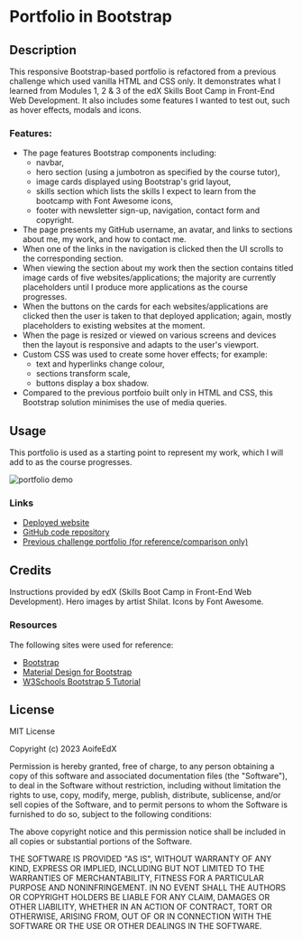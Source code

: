 # Portfolio in Bootstrap

## Description

This responsive Bootstrap-based portfolio is refactored from a previous challenge which used vanilla HTML and CSS only. It demonstrates what I learned from Modules 1, 2 & 3 of the edX Skills Boot Camp in Front-End Web Development. It also includes some features I wanted to test out, such as hover effects, modals and icons.

### Features:
* The page features Bootstrap components including: 
  * navbar, 
  * hero section (using a jumbotron as specified by the course tutor), 
  * image cards displayed using Bootstrap's grid layout,  
  * skills section which lists the skills I expect to learn from the bootcamp with Font Awesome icons, 
  * footer with newsletter sign-up, navigation, contact form and copyright.
* The page presents my GitHub username, an avatar, and links to sections about me, my work, and how to contact me.
* When one of the links in the navigation is clicked then the UI scrolls to the corresponding section.
* When viewing the section about my work then the section contains titled image cards of five websites/applications; the majority are currently placeholders until I produce more applications as the course progresses.
* When the buttons on the cards for each websites/applications are clicked then the user is taken to that deployed application; again, mostly placeholders to existing websites at the moment.
* When the page is resized or viewed on various screens and devices then the layout is responsive and adapts to the user's viewport.
* Custom CSS was used to create some hover effects; for example:
  * text and hyperlinks change colour,
  * sections transform scale,	
  * buttons display a box shadow.
* Compared to the previous portfoio built only in HTML and CSS, this Bootstrap solution minimises the use of media queries.

## Usage

This portfolio is used as a starting point to represent my work, which I will add to as the course progresses.

![portfolio demo](./assets/images/AoifeEdX-Portfolio.gif)

### Links

* [Deployed website](https://aoifeedx.github.io/portfolio-bootstrap/)
* [GitHub code repository](https://github.com/AoifeEdX/portfolio-bootstrap)
* [Previous challenge portfolio (for reference/comparison only)](https://github.com/AoifeEdX/portfolio-html-css)

## Credits

Instructions provided by edX (Skills Boot Camp in Front-End Web Development). Hero images by artist Shilat. Icons by Font Awesome.

### Resources

The following sites were used for reference:

* [Bootstrap](https://getbootstrap.com/)
* [Material Design for Bootstrap](https://mdbootstrap.com/)
* [W3Schools Bootstrap 5 Tutorial](https://www.w3schools.com/bootstrap5/)

## License

MIT License

Copyright (c) 2023 AoifeEdX

Permission is hereby granted, free of charge, to any person obtaining a copy of this software and associated documentation files (the "Software"), to deal in the Software without restriction, including without limitation the rights to use, copy, modify, merge, publish, distribute, sublicense, and/or sell copies of the Software, and to permit persons to whom the Software is furnished to do so, subject to the following conditions:

The above copyright notice and this permission notice shall be included in all copies or substantial portions of the Software.

THE SOFTWARE IS PROVIDED "AS IS", WITHOUT WARRANTY OF ANY KIND, EXPRESS OR IMPLIED, INCLUDING BUT NOT LIMITED TO THE WARRANTIES OF MERCHANTABILITY, FITNESS FOR A PARTICULAR PURPOSE AND NONINFRINGEMENT. IN NO EVENT SHALL THE AUTHORS OR COPYRIGHT HOLDERS BE LIABLE FOR ANY CLAIM, DAMAGES OR OTHER LIABILITY, WHETHER IN AN ACTION OF CONTRACT, TORT OR OTHERWISE, ARISING FROM, OUT OF OR IN CONNECTION WITH THE SOFTWARE OR THE USE OR OTHER DEALINGS IN THE
SOFTWARE.
